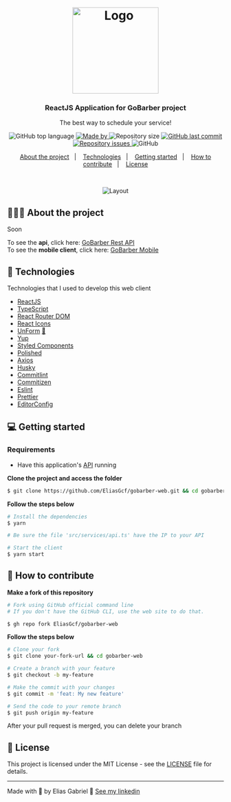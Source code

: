 <h1 align="center">
  <img alt="Logo" src="https://res.cloudinary.com/eliasgcf/image/upload/v1588625369/GoBarber/logo_iw1v9f.svg" width="200px">
</h1>

<h3 align="center">
  ReactJS Application for GoBarber project
</h3>

<p align="center">The best way to schedule your service!</p>

<p align="center">
  <img alt="GitHub top language" src="https://img.shields.io/github/languages/top/EliasGcf/gobarber-web?color=%23FF9000">

  <a href="https://www.linkedin.com/in/augusto-telles-471102136/" target="_blank" rel="noopener noreferrer">
    <img alt="Made by" src="https://img.shields.io/badge/made%20by-elias%20gabriel-%23FF9000">
  </a>

  <img alt="Repository size" src="https://img.shields.io/github/repo-size/EliasGcf/gobarber-web?color=%23FF9000">

  <a href="https://github.com/EliasGcf/gobarber-web/commits/master">
    <img alt="GitHub last commit" src="https://img.shields.io/github/last-commit/EliasGcf/gobarber-web?color=%23FF9000">
  </a>

  <a href="https://github.com/EliasGcf/gobarber-web/issues">
    <img alt="Repository issues" src="https://img.shields.io/github/issues/EliasGcf/gobarber-web?color=%23FF9000">
  </a>

  <img alt="GitHub" src="https://img.shields.io/github/license/EliasGcf/gobarber-web?color=%23FF9000">
</p>

<p align="center">
  <a href="#%EF%B8%8F-about-the-project">About the project</a>&nbsp;&nbsp;&nbsp;|&nbsp;&nbsp;&nbsp;
  <a href="#-technologies">Technologies</a>&nbsp;&nbsp;&nbsp;|&nbsp;&nbsp;&nbsp;
  <a href="#-getting-started">Getting started</a>&nbsp;&nbsp;&nbsp;|&nbsp;&nbsp;&nbsp;
  <a href="#-how-to-contribute">How to contribute</a>&nbsp;&nbsp;&nbsp;|&nbsp;&nbsp;&nbsp;
  <a href="#-license">License</a>
</p>

</br>

<p align="center">
  <img alt="Layout" src="https://res.cloudinary.com/eliasgcf/image/upload/v1588811213/GoBarber/Kapture_2020-05-06_at_21.25.26_tijnl5.gif">
</p>

## 💇🏻‍♂️ About the project

Soon

To see the **api**, click here: [GoBarber Rest API](https://github.com/EliasGcf/gobarber-api)</br>
To see the **mobile client**, click here: [GoBarber Mobile](https://github.com/EliasGcf/gobarber-mobile)

## 🚀 Technologies

Technologies that I used to develop this web client

- [ReactJS](https://reactjs.org/)
- [TypeScript](https://www.typescriptlang.org/)
- [React Router DOM](https://reacttraining.com/react-router/)
- [React Icons](https://react-icons.netlify.com/#/)
- [UnForm](https://unform.dev/) [💜](https://rocketseat.com.br/)
- [Yup](https://github.com/jquense/yup)
- [Styled Components](https://styled-components.com/)
- [Polished](https://github.com/styled-components/polished)
- [Axios](https://github.com/axios/axios)
- [Husky](https://github.com/typicode/husky)
- [Commitlint](https://github.com/conventional-changelog/commitlint)
- [Commitizen](https://github.com/commitizen/cz-cli)
- [Eslint](https://eslint.org/)
- [Prettier](https://prettier.io/)
- [EditorConfig](https://editorconfig.org/)

## 💻 Getting started

### Requirements

- Have this application's [API](https://github.com/EliasGcf/gobarber-api) running

**Clone the project and access the folder**

```bash
$ git clone https://github.com/EliasGcf/gobarber-web.git && cd gobarber-web
```

**Follow the steps below**

```bash
# Install the dependencies
$ yarn

# Be sure the file 'src/services/api.ts' have the IP to your API

# Start the client
$ yarn start
```

## 🤔 How to contribute

**Make a fork of this repository**

```bash
# Fork using GitHub official command line
# If you don't have the GitHub CLI, use the web site to do that.

$ gh repo fork EliasGcf/gobarber-web
```

**Follow the steps below**

```bash
# Clone your fork
$ git clone your-fork-url && cd gobarber-web

# Create a branch with your feature
$ git checkout -b my-feature

# Make the commit with your changes
$ git commit -m 'feat: My new feature'

# Send the code to your remote branch
$ git push origin my-feature
```

After your pull request is merged, you can delete your branch

## 📝 License

This project is licensed under the MIT License - see the [LICENSE](LICENSE) file for details.

---

Made with 💜 by Elias Gabriel 👋 [See my linkedin](https://www.linkedin.com/in/augusto-telles-471102136/)
